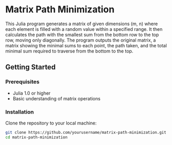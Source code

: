 # Matrix Path Minimization

This Julia program generates a matrix of given dimensions (m, n) where each element is filled with a random value within a specified range. It then calculates the path with the smallest sum from the bottom row to the top row, moving only diagonally. The program outputs the original matrix, a matrix showing the minimal sums to each point, the path taken, and the total minimal sum required to traverse from the bottom to the top.

## Getting Started

### Prerequisites

- Julia 1.0 or higher
- Basic understanding of matrix operations

### Installation

Clone the repository to your local machine:

```bash
git clone https://github.com/yourusername/matrix-path-minimization.git
cd matrix-path-minimization
